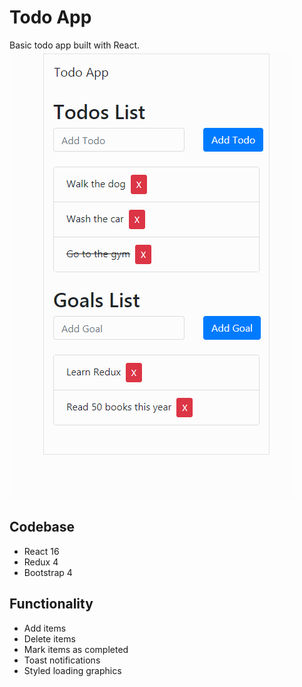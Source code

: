# Todo App
Basic todo app built with React.  
![](docs/screenshots/react_todos.gif)

## Codebase
- React 16
- Redux 4
- Bootstrap 4

## Functionality
- Add items
- Delete items
- Mark items as completed
- Toast notifications
- Styled loading graphics